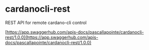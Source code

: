 # cardanocli-rest
REST API for remote cardano-cli control

[https://app.swaggerhub.com/apis-docs/pascallapointe/cardanocli-rest/1.0.0](https://app.swaggerhub.com/apis-docs/pascallapointe/cardanocli-rest/1.0.0)